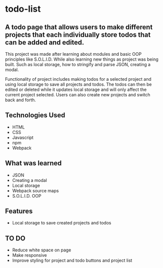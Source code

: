 # todo-list

## A todo page that allows users to make different projects that each individually store todos that can be added and edited.

This project was made after learning about modules and basic OOP principles like S.O.L.I.D. While also learning new things as project was being built. Such as local storage, how to stringify and parse JSON, creating a modal.

Functionality of project includes making todos for a selected project and using local storage to save all projects and todos. The todos can then be edited or deleted while it updates local storage and will only affect the current project selected. Users can also create new projects and switch back and forth.

## Technologies Used

- HTML
- CSS
- Javascript
- npm
- Webpack

## What was learned

- JSON
- Creating a modal
- Local storage
- Webpack source maps
- S.O.L.I.D. OOP

## Features

- Local storage to save created projects and todos

## TO DO

- Reduce white space on page
- Make responsive
- Improve styling for project and todo buttons and project list

